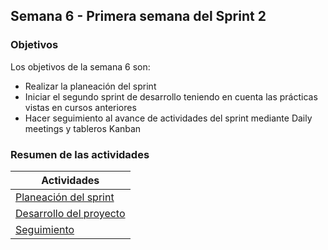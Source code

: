 ## Semana 6 - Primera semana del Sprint 2

### Objetivos

Los objetivos de la semana 6 son:

* Realizar la planeación del sprint
* Iniciar el segundo sprint de desarrollo teniendo en cuenta las prácticas vistas en cursos anteriores
* Hacer seguimiento al avance de actividades del sprint mediante Daily meetings y tableros Kanban
 
### Resumen de las actividades

| Actividades   |
|---------------|
|[Planeación del sprint](https://avargas20.github.io/MISW-Procesos/semanas/semana6/s6_planeacion_sprint)  |
|[Desarrollo del proyecto](https://avargas20.github.io/MISW-Procesos/semanas/semana6/s6_desarrollo)|
|[Seguimiento](https://avargas20.github.io/MISW-Procesos/semanas/semana6/s6_seguimiento)|
